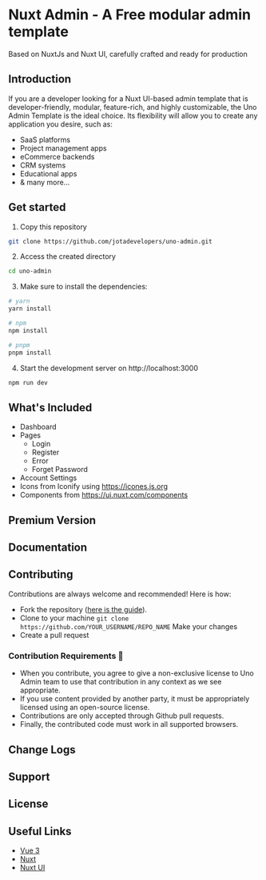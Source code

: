 # Nuxt Admin - A Free modular admin template

Based on NuxtJs and Nuxt UI, carefully crafted and ready for production

## Introduction

If you are a developer looking for a Nuxt UI-based admin template that is developer-friendly, modular,
feature-rich,
and highly customizable, the Uno Admin Template is the ideal choice. Its flexibility will allow you to
create any
application you desire, such as:

 <ul>
    <li>SaaS platforms</li>
    <li>Project management apps</li>
    <li>eCommerce backends</li>
    <li>CRM systems</li>
    <li>Educational apps</li>
    <li>& many more…</li>
 </ul>

## Get started

1. Copy this repository

```bash
git clone https://github.com/jotadevelopers/uno-admin.git
```

2. Access the created directory

```bash
cd uno-admin
```

3. Make sure to install the dependencies:

```bash
# yarn
yarn install

# npm
npm install

# pnpm
pnpm install
```

4. Start the development server on http://localhost:3000

```bash
npm run dev
```

## What's Included

- Dashboard
- Pages
  - Login
  - Register
  - Error
  - Forget Password
- Account Settings
- Icons from Iconify using https://icones.js.org
- Components from https://ui.nuxt.com/components

## Premium Version

## Documentation

## Contributing

Contributions are always welcome and recommended! Here is how:

- Fork the repository ([here is the guide](https://docs.github.com/en/get-started/quickstart/fork-a-repo)).
- Clone to your machine `git clone https://github.com/YOUR_USERNAME/REPO_NAME` Make your changes
- Create a pull request

### Contribution Requirements 🧰

- When you contribute, you agree to give a non-exclusive license to Uno Admin team to use that contribution in any context as we see appropriate.
- If you use content provided by another party, it must be appropriately licensed using an open-source license.
- Contributions are only accepted through Github pull requests.
- Finally, the contributed code must work in all supported browsers.

## Change Logs

## Support

## License

## Useful Links

* [Vue 3](https://themeselection.com/item/category/freebies/)
* [Nuxt](https://ui.nuxt.com)
* [Nuxt UI](https://ui.nuxt.com)

